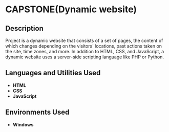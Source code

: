 <h1>CAPSTONE(Dynamic website)</h1>

<h2>Description</h2>
Project is a dynamic website that consists of a set of pages, the content of which changes depending on the visitors' locations, past actions taken on the site, time zones, and more. In addition to HTML, CSS, and JavaScript, a dynamic website uses a server-side scripting language like PHP or Python.
<br />


<h2>Languages and Utilities Used</h2>

- <b>HTML</b> 
- <b>CSS</b>
- <b>JavaScript</b>

<h2>Environments Used </h2>

- <b>Windows</b> 

<!--
<h2>RESULT</h2>

<p align="center">
Launch the utility: <br/>
<img src="https://imgur.com/EN1bWPi" height="80%" width="80%" alt="Disk Sanitization Steps"/>
<br />
-->
</p>

<!--
 ```diff
- text in red
+ text in green
! text in orange
# text in gray
@@ text in purple (and bold)@@
```
--!>
